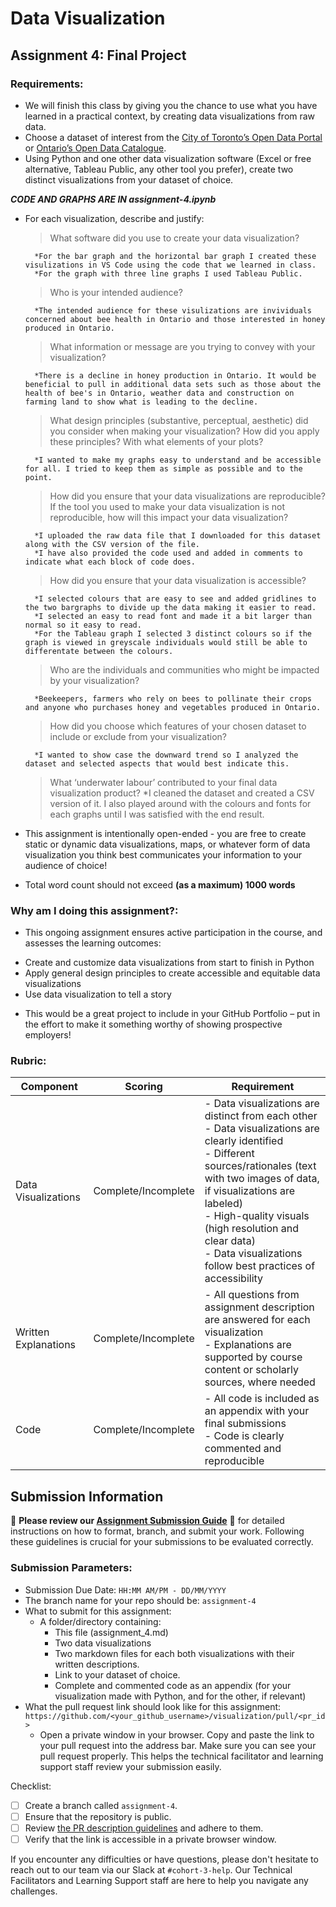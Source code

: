 # Data Visualization

## Assignment 4: Final Project

### Requirements:
- We will finish this class by giving you the chance to use what you have learned in a practical context, by creating data visualizations from raw data. 
- Choose a dataset of interest from the [City of Toronto’s Open Data Portal](https://www.toronto.ca/city-government/data-research-maps/open-data/) or [Ontario’s Open Data Catalogue](https://data.ontario.ca/). 
- Using Python and one other data visualization software (Excel or free alternative, Tableau Public, any other tool you prefer), create two distinct visualizations from your dataset of choice.

***CODE AND GRAPHS ARE IN assignment-4.ipynb***
  
- For each visualization, describe and justify: 
    > What software did you use to create your data visualization?

        *For the bar graph and the horizontal bar graph I created these visulizations in VS Code using the code that we learned in class. 
        *For the graph with three line graphs I used Tableau Public. 

    > Who is your intended audience? 

        *The intended audience for these visulizations are invividuals concerned about bee health in Ontario and those interested in honey produced in Ontario. 

    > What information or message are you trying to convey with your visualization? 

        *There is a decline in honey production in Ontario. It would be beneficial to pull in additional data sets such as those about the health of bee's in Ontario, weather data and construction on farming land to show what is leading to the decline. 

    > What design principles (substantive, perceptual, aesthetic) did you consider when making your visualization? How did you apply these principles? With what elements of your plots? 

        *I wanted to make my graphs easy to understand and be accessible for all. I tried to keep them as simple as possible and to the point. 
    
    > How did you ensure that your data visualizations are reproducible? If the tool you used to make your data visualization is not reproducible, how will this impact your data visualization? 

        *I uploaded the raw data file that I downloaded for this dataset along with the CSV version of the file. 
        *I have also provided the code used and added in comments to indicate what each block of code does. 
    
    > How did you ensure that your data visualization is accessible?  

        *I selected colours that are easy to see and added gridlines to the two bargraphs to divide up the data making it easier to read. 
        *I selected an easy to read font and made it a bit larger than normal so it easy to read. 
        *For the Tableau graph I selected 3 distinct colours so if the graph is viewed in greyscale individuals would still be able to differentate between the colours. 
    
    > Who are the individuals and communities who might be impacted by your visualization?  

        *Beekeepers, farmers who rely on bees to pollinate their crops and anyone who purchases honey and vegetables produced in Ontario. 
    
    > How did you choose which features of your chosen dataset to include or exclude from your visualization? 

        *I wanted to show case the downward trend so I analyzed the dataset and selected aspects that would best indicate this. 
    
    > What ‘underwater labour’ contributed to your final data visualization product?
        *I cleaned the dataset and created a CSV version of it. I also played around with the colours and fonts for each graphs until I was satisfied with the end result. 

- This assignment is intentionally open-ended - you are free to create static or dynamic data visualizations, maps, or whatever form of data visualization you think best communicates your information to your audience of choice! 
- Total word count should not exceed **(as a maximum) 1000 words** 
 
### Why am I doing this assignment?:  
- This ongoing assignment ensures active participation in the course, and assesses the learning outcomes: 
* Create and customize data visualizations from start to finish in Python
* Apply general design principles to create accessible and equitable data visualizations
* Use data visualization to tell a story  
- This would be a great project to include in your GitHub Portfolio – put in the effort to make it something worthy of showing prospective employers!

### Rubric:

| Component         | Scoring  | Requirement                                                                 |
|-------------------|----------|-----------------------------------------------------------------------------|
| Data Visualizations | Complete/Incomplete | - Data visualizations are distinct from each other<br>- Data visualizations are clearly identified<br>- Different sources/rationales (text with two images of data, if visualizations are labeled)<br>- High-quality visuals (high resolution and clear data)<br>- Data visualizations follow best practices of accessibility |
| Written Explanations | Complete/Incomplete | - All questions from assignment description are answered for each visualization<br>- Explanations are supported by course content or scholarly sources, where needed |
| Code              | Complete/Incomplete | - All code is included as an appendix with your final submissions<br>- Code is clearly commented and reproducible |

## Submission Information

🚨 **Please review our [Assignment Submission Guide](https://github.com/UofT-DSI/onboarding/blob/main/onboarding_documents/submissions.md)** 🚨 for detailed instructions on how to format, branch, and submit your work. Following these guidelines is crucial for your submissions to be evaluated correctly.

### Submission Parameters:
* Submission Due Date: `HH:MM AM/PM - DD/MM/YYYY`
* The branch name for your repo should be: `assignment-4`
* What to submit for this assignment:
    * A folder/directory containing:
        * This file (assignment_4.md)
        * Two data visualizations 
        * Two markdown files for each both visualizations with their written descriptions.
        * Link to your dataset of choice.
        * Complete and commented code as an appendix (for your visualization made with Python, and for the other, if relevant) 
* What the pull request link should look like for this assignment: `https://github.com/<your_github_username>/visualization/pull/<pr_id>`
    * Open a private window in your browser. Copy and paste the link to your pull request into the address bar. Make sure you can see your pull request properly. This helps the technical facilitator and learning support staff review your submission easily.

Checklist:
- [ ] Create a branch called `assignment-4`.
- [ ] Ensure that the repository is public.
- [ ] Review [the PR description guidelines](https://github.com/UofT-DSI/onboarding/blob/main/onboarding_documents/submissions.md#guidelines-for-pull-request-descriptions) and adhere to them.
- [ ] Verify that the link is accessible in a private browser window.

If you encounter any difficulties or have questions, please don't hesitate to reach out to our team via our Slack at `#cohort-3-help`. Our Technical Facilitators and Learning Support staff are here to help you navigate any challenges.
